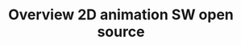 ---
title: 'Overview 2D animation SW open source'
redirect_to:
  - 'https://discuss.pencil2d.org/t/overview-2d-animation-sw-open-source/995'
---